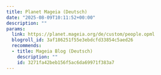 ```yaml
---
title: Planet Mageia (Deutsch)
date: "2025-08-09T10:11:52+00:00"
description: ""
params:
  link: https://planet.mageia.org/de/custom/people.opml
  blogroll_id: 3af186251f55e3ebdcfd33854c5aed26
  recommends:
  - title: Mageia Blog (Deutsch)
    description: ""
    id: 3271fa42beb156f5ac6da69971f383a7
---
```


